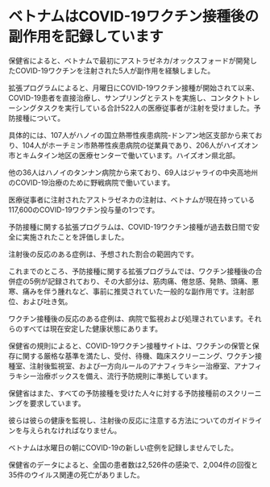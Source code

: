 # ベトナムはCOVID-19ワクチン接種後の副作用を記録しています

保健省によると、ベトナムで最初にアストラゼネカ/オックスフォードが開発したCOVID-19ワクチンを注射された5人が副作用を経験しました。

拡張プログラムによると、月曜日にCOVID-19ワクチン接種が開始されて以来、COVID-19患者を直接治療し、サンプリングとテストを実施し、コンタクトトレーシングタスクを実行している合計522人の医療従事者が注射を受けました。予防接種について。

具体的には、107人がハノイの国立熱帯性疾患病院-ドンアン地区支部から来ており、104人がホーチミン市熱帯性疾患病院の従業員であり、206人がハイズオン市とキムタイン地区の医療センターで働いています。ハイズオン県北部。

他の36人はハノイのタンナン病院から来ており、69人はジャライの中央高地州のCOVID-19治療のために野戦病院で働いています。

医療従事者に注射されたアストラゼネカの注射は、ベトナムが現在持っている117,600のCOVID-19ワクチン投与量の1つです。

予防接種に関する拡張プログラムは、COVID-19ワクチン接種が過去数日間で安全に実施されたことを評価しました。

注射後の反応のある症例は、予想された割合の範囲内です。

これまでのところ、予防接種に関する拡張プログラムでは、ワクチン接種後の合併症の5例が記録されており、その大部分は、筋肉痛、倦怠感、発熱、頭痛、悪寒、痛みを伴う腫れなど、事前に推奨されていた一般的な副作用です。注射部位、および吐き気。

ワクチン接種後の反応のある症例は、病院で監視および処理されています。それらのすべては現在安定した健康状態にあります。

保健省の規則によると、COVID-19ワクチン接種サイトは、ワクチンの保管と保存に関する厳格な基準を満たし、受付、待機、臨床スクリーニング、ワクチン接種室、注射後監視室、および一方向ルールのアナフィラキシー治療室、アナフィラキシー治療ボックスを備え、流行予防規則に準拠しています。

保健省はまた、すべての予防接種を受けた人々に対する予防接種前のスクリーニングを要求しています。

彼らは彼らの健康を監視し、注射後の反応に注意する方法についてのガイドラインを与えられなければなりません。

ベトナムは水曜日の朝にCOVID-19の新しい症例を記録しませんでした。

保健省のデータによると、全国の患者数は2,526件の感染で、2,004件の回復と35件のウイルス関連の死亡がありました。
